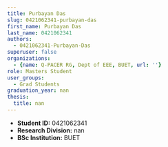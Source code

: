 ```yaml
---
title: Purbayan Das
slug: 0421062341-purbayan-das
first_name: Purbayan Das
last_name: 0421062341
authors:
  - 0421062341-Purbayan-Das
superuser: false
organizations:
  - {name: Q-PACER RG, Dept of EEE, BUET, url: ''}
role: Masters Student
user_groups:
  - Grad Students
graduation_year: nan
thesis:
  title: nan
---
```


* **Student ID:** 0421062341
* **Research Division:** nan
* **BSc Institution:** BUET
